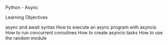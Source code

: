 Python - Async

Learning Objectives

async and await syntax
How to execute an async program with asyncio
How to run concurrent coroutines
How to create asyncio tasks
How to use the random module
